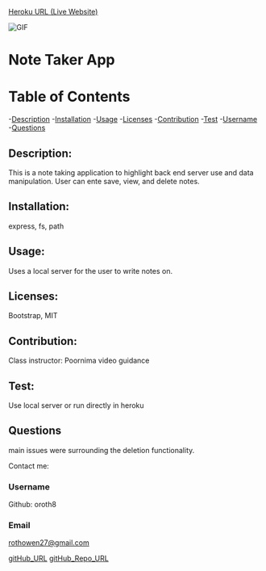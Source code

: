 [Heroku URL (Live Website)](https://sleepy-headland-86479.herokuapp.com/)


![GIF](https://media.giphy.com/media/SwgyACL1jVTYSomPWj/giphy.gif)

# Note Taker App

# Table of Contents
-[Description](#description)
-[Installation](#installation)
-[Usage](#usage)
-[Licenses](#licenses)
-[Contribution](#contribution)
-[Test](#test)
-[Username](#username)
-[Questions](#questions)


## Description:
 This is a note taking application to highlight back end server use and data manipulation. User can ente save, view, and delete notes. 
    

## Installation: 
express, fs, path


## Usage: 
Uses a local server for the user to write notes on.

   
## Licenses: 
Bootstrap, MIT


## Contribution: 
Class instructor: Poornima video guidance

    
## Test:
Use local server or run directly in heroku


## Questions
main issues were surrounding the deletion functionality. 


Contact me:
### Username 
Github: oroth8

### Email 
rothowen27@gmail.com

[gitHub_URL](https://github.com/oroth8)
[gitHub_Repo_URL](https://github.com/oroth8?tab=repositories)

